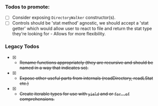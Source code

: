 ### Todos to promote:

- [ ] Consider exposing `DirectoryWalker` constructor(s).
- [ ] Controls should be 'stat method' agnostic, we should accept a 'stat getter' which would allow user to react to file and return the stat type they're looking for - Allows for more flexibility.

### Legacy Todos

- [x] - ~~Rename functions appropriately (they are recursive and should be named in a way that indicates so).~~
- [x] - ~~Expose other useful parts from internals (readDirectory, readLStat etc.)~~
- [x] - ~~Create iterable types for use with `yield` and or `for..of` comprehensions.~~
